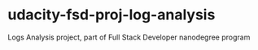 # udacity-fsd-proj-log-analysis
Logs Analysis project, part of Full Stack Developer nanodegree program
